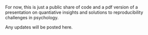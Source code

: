For now, this is just a public share of code and a pdf version of a presentation on quantiative insights and solutions to reproducibility challenges in psychology. 

Any updates will be posted here. 
